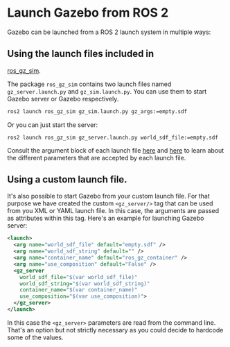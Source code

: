# Launch Gazebo from ROS 2

Gazebo can be launched from a ROS 2 launch system in multiple ways:

## Using the launch files included in
[ros_gz_sim](https://github.com/gazebosim/ros_gz/tree/ros2/ros_gz_sim).

The package `ros_gz_sim` contains two launch files named `gz_server.launch.py`
and `gz_sim.launch.py`. You can use them to start Gazebo server or Gazebo
respectively.

```bash
ros2 launch ros_gz_sim gz_sim.launch.py gz_args:=empty.sdf
```

Or you can just start the server:

```
ros2 launch ros_gz_sim gz_server.launch.py world_sdf_file:=empty.sdf
```

Consult the argument block of each launch file
[here](https://github.com/gazebosim/ros_gz/blob/ros2/ros_gz_sim/launch/gz_sim.launch.py.in#L75-L96)
and [here](https://github.com/gazebosim/ros_gz/blob/ros2/ros_gz_sim/launch/gz_server.launch.py#L27-L38)
to learn about the different parameters that are accepted by each launch file.

## Using a custom launch file.

It's also possible to start Gazebo from your custom launch file. For that
purpose we have created the custom `<gz_server/>` tag that can be used from you
XML or YAML launch file. In this case, the arguments are passed as attributes
within this tag. Here's an example for launching Gazebo server:

```xml
<launch>
  <arg name="world_sdf_file" default="empty.sdf" />
  <arg name="world_sdf_string" default="" />
  <arg name="container_name" default="ros_gz_container" />
  <arg name="use_composition" default="False" />
  <gz_server 
    world_sdf_file="$(var world_sdf_file)"
    world_sdf_string="$(var world_sdf_string)"
    container_name="$(var container_name)"
    use_composition="$(var use_composition)">
  </gz_server>
</launch>
```

In this case the `<gz_server>` parameters are read from the command line. That's
an option but not strictly necessary as you could decide to hardcode some of the
values.
